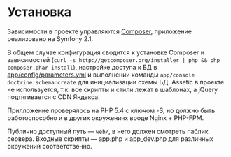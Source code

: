 Установка
=========

Зависимости в проекте управляются [Composer](http://getcomposer.org), приложение реализовано на Symfony 2.1.

В общем случае конфигурация сводится к установке Composer и зависимостей (``curl -s http://getcomposer.org/installer | php && php composer.phar install``), настройке доступа к БД в [app/config/parameters.yml](https://github.com/kix/wtpro-test/blob/master/app/config/parameters.yml) и выполнении команды ``app/console doctrine:schema:create`` для инициализации схемы БД. Assetic в проекте не используется, т.к. все скрипты и стили лежат в шаблонах, а jQuery подтягивается с CDN Яндекса.

Прилложение проверялось на PHP 5.4 с ключом -S, но должно быть работоспособно и в других окружениях вроде Nginx + PHP-FPM.

Публично доступный путь — ``web/``, в него должен смотреть паблик сервера. Входные скрипты — app.php и app_dev.php для различных окружений соответственно.